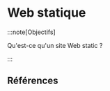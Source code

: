 # Web statique

:::note[Objectifs]

Qu'est-ce qu'un site Web static ?

:::

<Reaveal name="web-static" />

## Références
